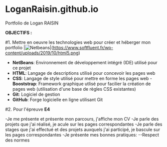 # LoganRaisin.github.io
 Portfolio de Logan RAISIN
 
 **OBJECTIFS :**
 
 #1. Mettre en oeuvre les technologies web pour créer et héberger mon portfolio
|![Netbeans](https://upload.wikimedia.org/wikipedia/commons/thumb/9/98/Apache_NetBeans_Logo.svg/100px-Apache_NetBeans_Logo.svg.png)|(https://www.softfluent.fr/wp-content/uploads/2019/10/html5.png)
- **NetBeans**: Environnement de développement intégré (IDE) utilisé pour ce projet
- **HTML**: Langage de descriptions utilisé pour concevoir les pages web
- **CSS**: Langage de style utilisé pour mettre en forme les pages web
-**Booststrap**: Framework graphique utlisé pour facilier la création de pages web (utilisation d'une base de règles CSS existantes)
- **Git**: Logiciel de gestion
- **GitHub**: Forge logicielle en ligne utilisant Git

#2. Pour l'épreuve **E4**

-Je me présente et présente mon parcours, j'affiche mon CV
-Je parle des projets que j'ai réalisé, je acule sur les pages correspondantes
-Je parle des stages que j'ai effectué et des projets auxquels j'ai participé, je bascule sur les pages correspondantes
-Je présente mes bonnes pratiques:
 --Respect des normes
